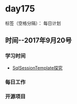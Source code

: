 # day175

标签（空格分隔）： 每日计划


## 时间--2017年9月20号


### 学习时间<br>
* [SqlSessionTemplate探究][1]

### 每日工作<br>


### 开源项目


  [1]: http://longlongchang.blog.51cto.com/4725201/1171019
